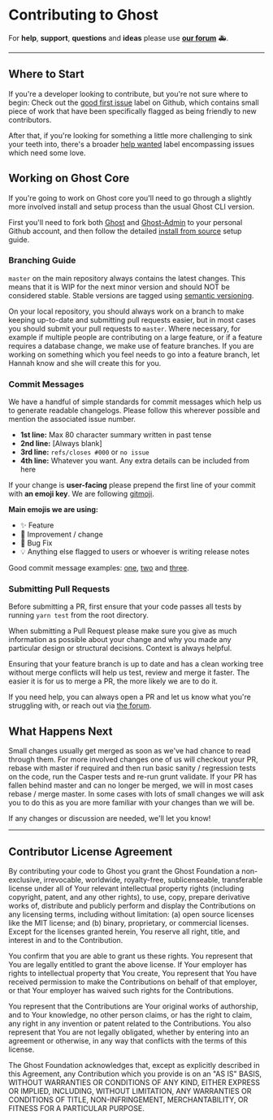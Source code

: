 # Contributing to Ghost

For **help**, **support**, **questions** and **ideas** please use **[our forum](https://forum.ghost.org)**  🚑.

---

## Where to Start

If you're a developer looking to contribute, but you're not sure where to begin: Check out the [good first issue](https://github.com/TryGhost/Ghost/labels/good%20first%20issue) label on Github, which contains small piece of work that have been specifically flagged as being friendly to new contributors.

After that, if you're looking for something a little more challenging to sink your teeth into, there's a broader [help wanted](https://github.com/TryGhost/Ghost/labels/help%20wanted) label encompassing issues which need some love.


## Working on Ghost Core

If you're going to work on Ghost core you'll need to go through a slightly more involved install and setup process than the usual Ghost CLI version.

First you'll need to fork both [Ghost](https://github.com/tryghost/ghost) and [Ghost-Admin](https://github.com/tryghost/ghost-admin) to your personal Github account, and then follow the detailed [install from source](https://docs.ghost.org/install/source/) setup guide.


### Branching Guide

`master` on the main repository always contains the latest changes. This means that it is WIP for the next minor version and should NOT be considered stable. Stable versions are tagged using [semantic versioning](http://semver.org/).

On your local repository, you should always work on a branch to make keeping up-to-date and submitting pull requests easier, but in most cases you should submit your pull requests to `master`. Where necessary, for example if multiple people are contributing on a large feature, or if a feature requires a database change, we make use of feature branches. If you are working on something which you feel needs to go into a feature branch, let Hannah know and she will create this for you.


### Commit Messages

We have a handful of simple standards for commit messages which help us to generate readable changelogs. Please follow this wherever possible and mention the associated issue number.

- **1st line:** Max 80 character summary written in past tense
- **2nd line:** [Always blank]
- **3rd line:** `refs/closes #000` or `no issue`
- **4th line:** Whatever you want. Any extra details can be included from here

If your change is **user-facing** please prepend the first line of your commit with **an emoji key**.
We are following [gitmoji](https://gitmoji.carloscuesta.me/).

**Main emojis we are using:**

- ✨ Feature
- 🎨 Improvement / change
- 🐛 Bug Fix
- 💡 Anything else flagged to users or whoever is writing release notes

Good commit message examples: [one](https://github.com/TryGhost/Ghost/commit/61db6defde3b10a4022c86efac29cf15ae60983f), [two](https://github.com/TryGhost/Ghost/commit/b392d1925a9f961d7b4bf781ee86393a7773ed4b) and [three](https://github.com/TryGhost/Ghost/commit/e4807a779c28a754e3f8ae871a26a8aad12ca9a9).


### Submitting Pull Requests

Before submitting a PR, first ensure that your code passes all tests by running `yarn test` from the root directory.

When submitting a Pull Request please make sure you give as much information as possible about your change and why you made any particular design or structural decisions. Context is always helpful.

Ensuring that your feature branch is up to date and has a clean working tree without merge conflicts will help us test, review and merge it faster. The easier it is for us to merge a PR, the more likely we are to do it.

If you need help, you can always open a PR and let us know what you're struggling with, or reach out via [the forum](https://forum.ghost.org).


## What Happens Next

Small changes usually get merged as soon as we've had chance to read through them. For more involved changes one of us will checkout your PR, rebase with master if required and then run basic sanity / regression tests on the code, run the Casper tests and re-run grunt validate. If your PR has fallen behind master and can no longer be merged, we will in most cases rebase / merge master. In some cases with lots of small changes we will ask you to do this as you are more familiar with your changes than we will be.

If any changes or discussion are needed, we'll let you know!


---

## Contributor License Agreement

By contributing your code to Ghost you grant the Ghost Foundation a non-exclusive, irrevocable, worldwide, royalty-free, sublicenseable, transferable license under all of Your relevant intellectual property rights (including copyright, patent, and any other rights), to use, copy, prepare derivative works of, distribute and publicly perform and display the Contributions on any licensing terms, including without limitation:
(a) open source licenses like the MIT license; and (b) binary, proprietary, or commercial licenses. Except for the licenses granted herein, You reserve all right, title, and interest in and to the Contribution.

You confirm that you are able to grant us these rights. You represent that You are legally entitled to grant the above license. If Your employer has rights to intellectual property that You create, You represent that You have received permission to make the Contributions on behalf of that employer, or that Your employer has waived such rights for the Contributions.

You represent that the Contributions are Your original works of authorship, and to Your knowledge, no other person claims, or has the right to claim, any right in any invention or patent related to the Contributions. You also represent that You are not legally obligated, whether by entering into an agreement or otherwise, in any way that conflicts with the terms of this license.

The Ghost Foundation acknowledges that, except as explicitly described in this Agreement, any Contribution which you provide is on an "AS IS" BASIS, WITHOUT WARRANTIES OR CONDITIONS OF ANY KIND, EITHER EXPRESS OR IMPLIED, INCLUDING, WITHOUT LIMITATION, ANY WARRANTIES OR CONDITIONS OF TITLE, NON-INFRINGEMENT, MERCHANTABILITY, OR FITNESS FOR A PARTICULAR PURPOSE.
